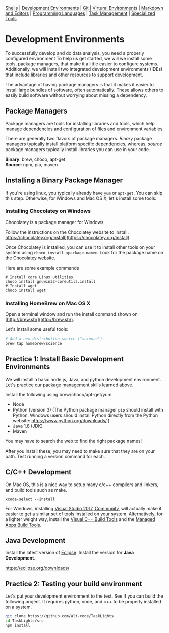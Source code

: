 [Shells](Shells.md#shells) | [Development Environments](PackageManagers.md#development-environments) |  [Git](Git.md#git) | [Virtural Environments](Environments.md#environments) | [Markdown and Editors](MarkdownEditors.md#markdown) | [Programming Languages](Programming.md#programming) | [Task Management](OnlineTools.md#online-tools) | [Specialized Tools](SpecializedTools.md#specialized-tools) 

# Development Environments

To successfully develop and do data analysis, you need a properly configured environment To help us get started, we will we install some tools, package managers, that make it a little easier to configure systems.  Additionally, we will install two integrated development environments (IDEs) that include libraries and other resources to support development.

The advantage of having package managers is that it makes it easier to install large bundles of software, often automatically. These allows others to easily build software without worrying about missing a dependency.

## Package Managers

Package managers are tools for installing libraries and tools, which help manage dependencies and configuration of files and environment variables. 

There are generally two flavors of package managers. *Binary* package managers typically install platform specific dependencies, whereas, *source* package managers typically install libraries you can use in your code.

**Binary**: brew, choco, apt-get  
**Source**: npm, pip, maven

## Installing a Binary Package Manager

If you're using linux, you typically already have `yum` or `apt-get`. You can skip this step. Otherwise, for Windows and Mac OS X, let's install some tools.

### Installing Chocolatey on Windows

Chocolatey is a package manager for Windows. 

Follow the instructions on the Chocolatey website to install. https://chocolatey.org/install](https://chocolatey.org/install)

Once Chocolatey is installed, you can use it to install other tools on your system using `choco install <package-name>`.  Look for the package name on the Chocolatey website.

Here are some example commands
```
# Install core Linux utilities
choco install gnuwin32-coreutils.install
# Install wget
choco install wget
```

### Installing HomeBrew on Mac OS X

Open a terminal window and run the install command shown on [http://brew.sh/](http://brew.sh/).

Let's install some useful tools:

```bash
# Add a new distribution source ("science"). 
brew tap homebrew/science
```

## Practice 1: Install Basic Development Environments

We will install a basic node.js, Java, and python development environment. Let's practice our package management skills learned above.

Install the following using brew/choco/apt-get/yum:

* Node
* Python (version 3) (The Python package manager `pip` should install with Python.  Windows users should install Python directly from the Python website: https://www.python.org/downloads/.)
* Java 1.8 (JDK)
* Maven

You may have to search the web to find the right package names!

After you install these, you may need to make sure that they are on your path.  Test running a version command for each.

## C/C++ Development

On Mac OS, this is a nice way to setup many c/c++ compilers and linkers, and build tools such as make.

```
xcode-select --install
```

For Windows, installing [Visual Studio 2017, Community](https://www.visualstudio.com/vs/community/), will actually make it easier to get a similar set of tools installed on your system. Alternatively, for a lighter weight way, install the [Visual C++ Build Tools](http://landinghub.visualstudio.com/visual-cpp-build-tools) and the [Managed Apps Build Tools](https://www.microsoft.com/en-us/download/details.aspx?id=48159).

## Java Development

Install the latest version of [Eclipse](http://www.eclipse.org/). Install the version for **Java Development**.

https://eclipse.org/downloads/

## Practice 2: Testing your build environment

Let's put your development environment to the test. See if you can build the following project. It requires python, node, and c++ to be properly installed on a system.

```bash
git clone https://github.com/alt-code/TaskLights
cd TaskLights/src
npm install
```
